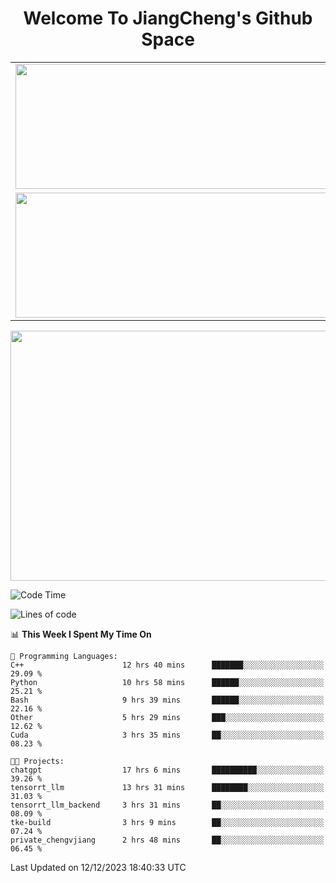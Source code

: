 <h1 align="center">Welcome To JiangCheng's Github Space</h1>

<table align="center" frame="void" rules="none" >
  <tr>
    <td>
      <div align="center"> <img height="200px" width="500px"  src="https://github-readme-stats.vercel.app/api?username=thisjiang&hide_title=true&hide_border=true&layout=compact&show_icons=trueline_height=21&text_color=000&icon_color=000&bg_color=0,ea6161,ffc64d,fffc4d,52fa5a&theme=graywhite" /> </div>
    </td>
    <td>
      <div align="center"> <img height="200px" width="500px" src="https://github-readme-stats.vercel.app/api/top-langs/?username=thisjiang&hide_title=true&hide_border=true&layout=compact&langs_count=6&text_color=000&icon_color=fff&bg_color=0,52fa5a,4dfcff,c64dff&theme=graywhite" /> </div>
    </td>
  </tr>
  <tr>
    <td>
      <div align="center"> <img height="200px" width="500px" src="https://github-readme-streak-stats.herokuapp.com/?user=thisjiang&hide_title=true&hide_border=true&layout=compact&langs_count=6" /> </div>
    </td>
    <td>
      <div align="center"> 
      <a href="https://github.com/" target="_blank"><img style="margin: 10px" src="https://profilinator.rishav.dev/skills-assets/git-scm-icon.svg" alt="Git" height="50" /></a>  
      <a href="https://www.linux.org/" target="_blank"><img style="margin: 10px" src="https://profilinator.rishav.dev/skills-assets/linux-original.svg" alt="Linux" height="50" /></a>  
      <a href="https://www.gnu.org/software/bash/" target="_blank"><img style="margin: 10px" src="https://profilinator.rishav.dev/skills-assets/gnu_bash-icon.svg" alt="Bash" height="50" /></a>  
      </div>
    </td>
  </tr>
</table>

<div align="center"> <img height="400px" width="1000px" src="https://github-readme-activity-graph.cyclic.app/graph?username=thisjiang&theme=react&hide_title=true&hide_border=true&layout=compact&langs_count=6" /> </div></td>

<!--START_SECTION:waka-->
![Code Time](http://img.shields.io/badge/Code%20Time-618%20hrs%203%20mins-blue)

![Lines of code](https://img.shields.io/badge/From%20Hello%20World%20I%27ve%20Written-438.2%20thousand%20lines%20of%20code-blue)

📊 **This Week I Spent My Time On** 

```text
💬 Programming Languages: 
C++                      12 hrs 40 mins      ███████░░░░░░░░░░░░░░░░░░   29.09 % 
Python                   10 hrs 58 mins      ██████░░░░░░░░░░░░░░░░░░░   25.21 % 
Bash                     9 hrs 39 mins       ██████░░░░░░░░░░░░░░░░░░░   22.16 % 
Other                    5 hrs 29 mins       ███░░░░░░░░░░░░░░░░░░░░░░   12.62 % 
Cuda                     3 hrs 35 mins       ██░░░░░░░░░░░░░░░░░░░░░░░   08.23 % 

🐱‍💻 Projects: 
chatgpt                  17 hrs 6 mins       ██████████░░░░░░░░░░░░░░░   39.26 % 
tensorrt_llm             13 hrs 31 mins      ████████░░░░░░░░░░░░░░░░░   31.03 % 
tensorrt_llm_backend     3 hrs 31 mins       ██░░░░░░░░░░░░░░░░░░░░░░░   08.09 % 
tke-build                3 hrs 9 mins        ██░░░░░░░░░░░░░░░░░░░░░░░   07.24 % 
private_chengvjiang      2 hrs 48 mins       ██░░░░░░░░░░░░░░░░░░░░░░░   06.45 % 
```


 Last Updated on 12/12/2023 18:40:33 UTC
<!--END_SECTION:waka-->
